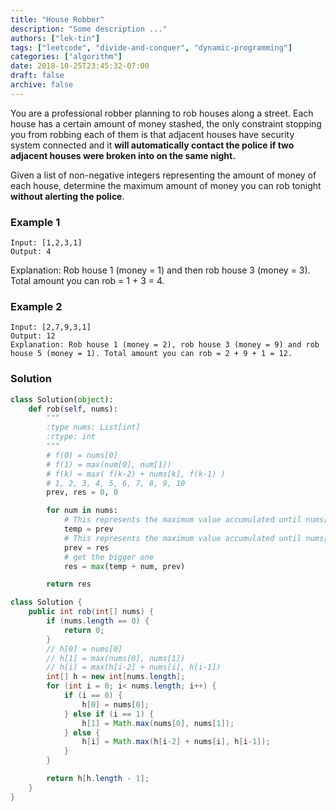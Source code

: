```yaml
---
title: "House Robber"
description: "Some description ..."
authors: ["lek-tin"]
tags: ["leetcode", "divide-and-conquer", "dynamic-programming"]
categories: ["algorithm"]
date: 2018-10-25T23:45:32-07:00
draft: false
archive: false
---
```

You are a professional robber planning to rob houses along a street. Each house has a certain amount of money stashed, the only constraint stopping you from robbing each of them is that adjacent houses have security system connected and it **will automatically contact the police if two adjacent houses were broken into on the same night.**

Given a list of non-negative integers representing the amount of money of each house, determine the maximum amount of money you can rob tonight **without alerting the police**.

### Example 1
```
Input: [1,2,3,1]
Output: 4
```
Explanation: Rob house 1 (money = 1) and then rob house 3 (money = 3). Total amount you can rob = 1 + 3 = 4.
### Example 2
```
Input: [2,7,9,3,1]
Output: 12
Explanation: Rob house 1 (money = 2), rob house 3 (money = 9) and rob house 5 (money = 1). Total amount you can rob = 2 + 9 + 1 = 12.
```
### Solution
```python
class Solution(object):
    def rob(self, nums):
        """
        :type nums: List[int]
        :rtype: int
        """
        # f(0) = nums[0]
        # f(1) = max(num[0], num[1])
        # f(k) = max( f(k-2) + nums[k], f(k-1) )
        # 1, 2, 3, 4, 5, 6, 7, 8, 9, 10
        prev, res = 0, 0

        for num in nums:
            # This represents the maximum value accumulated until nums[i-2]
            temp = prev
            # This represents the maximum value accumulated until nums[i-1]
            prev = res
            # get the bigger one
            res = max(temp + num, prev)

        return res
```
```java
class Solution {
    public int rob(int[] nums) {
        if (nums.length == 0) {
            return 0;
        }
        // h[0] = nums[0]
        // h[1] = max(nums[0], nums[1])
        // h[i] = max(h[i-2] + nums[i], h[i-1])
        int[] h = new int[nums.length];
        for (int i = 0; i< nums.length; i++) {
            if (i == 0) {
                h[0] = nums[0];
            } else if (i == 1) {
                h[1] = Math.max(nums[0], nums[1]);
            } else {
                h[i] = Math.max(h[i-2] + nums[i], h[i-1]);
            }
        }

        return h[h.length - 1];
    }
}
```
